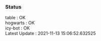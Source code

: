 ### Status


table : OK  
hogwarts : OK  
icy-bot : OK  
Latest Update : 2021-11-13 15:06:52.632525

